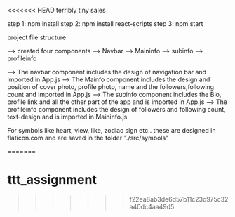 <<<<<<< HEAD
terribly tiny sales 

step 1: npm install
step 2: npm install react-scripts
step 3: npm start

project file structure

--> created four components 
  --> Navbar
  --> Maininfo
  --> subinfo
  --> profileinfo

--> The navbar component includes the design of navigation bar and imported in App.js
--> The Mainfo component includes the design and position of cover photo, profile photo, name and the followers,following count and imported in App.js
--> The subinfo component includes the Bio, profile link and all the other part of the app and is imported in App.js
--> The profileinfo component includes the design of followers and following count, text-design and is imported in Maininfo.js

For symbols like heart, view, like, zodiac sign etc.. these are designed in flaticon.com and are saved in the folder "./src/symbols"

=======
# ttt_assignment
>>>>>>> f22ea8ab3de6d57b11c23d975c32a40dc4aa49d5
